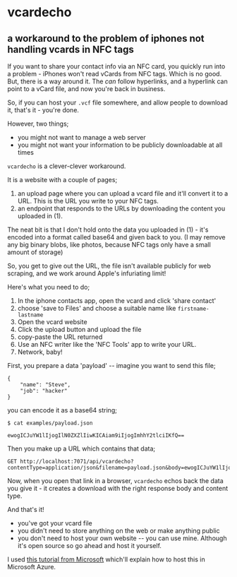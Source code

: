 # vcardecho

## a workaround to the problem of iphones not handling vcards in NFC tags

If you want to share your contact info via an NFC card, you quickly run into a problem - iPhones won't read vCards from NFC tags. Which is no good. But, there is a way around it. The _can_ follow hyperlinks, and a hyperlink can point to a vCard file, and now you're back in business.

So, if you can host your `.vcf` file somewhere, and allow people to download it, that's it - you're done.

However, two things;

- you might not want to manage a web server 
- you might not want your information to be publicly downloadable at all times

`vcardecho` is a clever-clever workaround. 

It is a website with a couple of pages;

1. an upload page where you can upload a vcard file and it'll convert it to a URL. This is the URL you write to your NFC tags.
2. an endpoint that responds to the URLs by downloading the content you uploaded in (1).

The neat bit is that I don't hold onto the data you uploaded in (1) - it's encoded into a format called base64 and given back to you. (I may remove any big binary blobs, like photos, because NFC tags only have a small amount of storage)

So, you get to give out the URL, the file isn't available publicly for web scraping, and we work around Apple's infuriating limit!

Here's what you need to do;

1. In the iphone contacts app, open the vcard and click 'share contact'
2. choose 'save to Files' and choose a suitable name like `firstname-lastname`
3. Open the vcard website
4. Click the upload button and upload the file
5. copy-paste the URL returned
6. Use an NFC writer like the 'NFC Tools' app to write your URL.
7. Network, baby!



First, you prepare a data 'payload' -- imagine you want to send this file;

```
{
    "name": "Steve",
    "job": "hacker"
}
```

you can encode it as a base64 string;

```
$ cat examples/payload.json

ewogICJuYW1lIjogIlN0ZXZlIiwKICAiam9iIjogImhhY2tlciIKfQ==
```

Then you make up a URL which contains that data;

```
GET http://localhost:7071/api/vcardecho?contentType=application/json&filename=payload.json&body=ewogICJuYW1lIjogIlN0ZXZlIiwKICAiam9iIjogImhhY2tlciIKfQ==
```

Now, when you open that link in a browser, `vcardecho` echos back the data you give it - it creates a download with the right response body and content type. 

And that's it! 

- you've got your vcard file
- you didn't need to store anything on the web or make anything public
- you don't need to host your own website -- you can use mine. Although it's open source so go ahead and host it yourself.

I used [this tutorial from Microsoft](https://docs.microsoft.com/en-us/azure/azure-functions/create-first-function-vs-code-node) which'll explain how to host this in Microsoft Azure.


